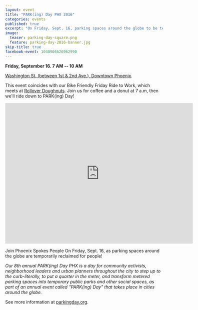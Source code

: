 ```yaml
---
layout: event
title: "PARK(ing) Day PHX 2016"
categories: events
published: true
excerpt: "On Friday, Sept. 16, parking spaces around the globe to be temporarily reclaimed for people!"
image:
  teaser: parking-day-square.png
  feature: parking-day-2016-banner.jpg
skip-title: true
facebook-event: 1030906626962990
---
```


**Friday, September 16. 7 AM -- 10 AM**

[Washington St. (between 1st & 2nd Ave.), Downtown Phoenix](https://goo.gl/maps/qBTJiqbgHz22).

This event coincides with our Bike Friendly Friday Ride to Work, which meets at [Rollover Doughnuts](http://www.shortleashhotdogs.com/locations). Join us for coffee and a donut  at 7 a.m, then we'll ride down to PARK(ing) Day!

<iframe src="https://www.google.com/maps/embed?pb=!1m18!1m12!1m3!1d1664.5203760129434!2d-112.07661944187137!3d33.4482447951936!2m3!1f0!2f0!3f0!3m2!1i1024!2i768!4f13.1!3m3!1m2!1s0x872b122167bcce4f%3A0x9cf555d6282c0d96!2s126+W+Washington+St%2C+Phoenix%2C+AZ+85003!5e0!3m2!1sen!2sus!4v1472071667048" width="600" height="450" frameborder="0" style="border:0" allowfullscreen></iframe>

Join Phoenix Spokes People On Friday, Sept. 16, as parking spaces around the globe are temporarily reclaimed for people!

*Our 8th annual PARK(ing) Day PHX is a day for community activists,
neighborhood leaders and urban planners throughout the city to step up
to the curb-literally, to put a quarter in the meter, and transform
metered parking spaces into temporary public parks and other social
spaces, as part of an annual event called "PARK(ing) Day" that takes
place in cities around the globe.*

See more information at [parkingday.org](http://parkingday.org/).
